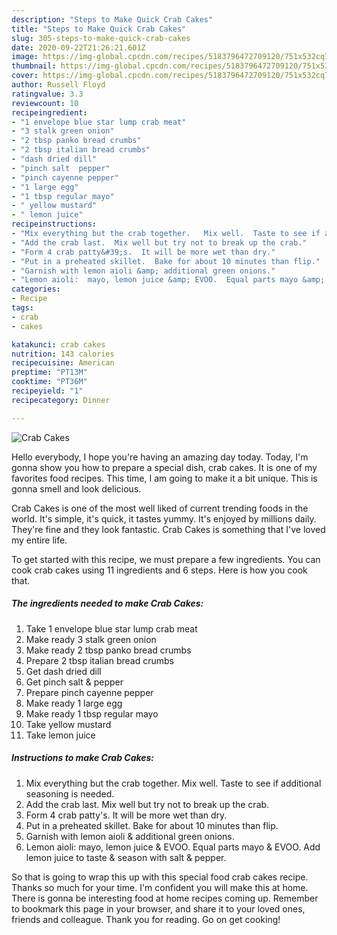 ```yaml
---
description: "Steps to Make Quick Crab Cakes"
title: "Steps to Make Quick Crab Cakes"
slug: 305-steps-to-make-quick-crab-cakes
date: 2020-09-22T21:26:21.601Z
image: https://img-global.cpcdn.com/recipes/5183796472709120/751x532cq70/crab-cakes-recipe-main-photo.jpg
thumbnail: https://img-global.cpcdn.com/recipes/5183796472709120/751x532cq70/crab-cakes-recipe-main-photo.jpg
cover: https://img-global.cpcdn.com/recipes/5183796472709120/751x532cq70/crab-cakes-recipe-main-photo.jpg
author: Russell Floyd
ratingvalue: 3.3
reviewcount: 10
recipeingredient:
- "1 envelope blue star lump crab meat"
- "3 stalk green onion"
- "2 tbsp panko bread crumbs"
- "2 tbsp italian bread crumbs"
- "dash dried dill"
- "pinch salt  pepper"
- "pinch cayenne pepper"
- "1 large egg"
- "1 tbsp regular mayo"
- " yellow mustard"
- " lemon juice"
recipeinstructions:
- "Mix everything but the crab together.   Mix well.  Taste to see if additional seasoning is needed."
- "Add the crab last.  Mix well but try not to break up the crab."
- "Form 4 crab patty&#39;s.  It will be more wet than dry."
- "Put in a preheated skillet.  Bake for about 10 minutes than flip."
- "Garnish with lemon aioli &amp; additional green onions."
- "Lemon aioli:  mayo, lemon juice &amp; EVOO.  Equal parts mayo &amp; EVOO.  Add lemon juice to taste &amp; season with salt &amp; pepper."
categories:
- Recipe
tags:
- crab
- cakes

katakunci: crab cakes 
nutrition: 143 calories
recipecuisine: American
preptime: "PT13M"
cooktime: "PT36M"
recipeyield: "1"
recipecategory: Dinner

---
```



![Crab Cakes](https://img-global.cpcdn.com/recipes/5183796472709120/751x532cq70/crab-cakes-recipe-main-photo.jpg)

Hello everybody, I hope you're having an amazing day today. Today, I'm gonna show you how to prepare a special dish, crab cakes. It is one of my favorites food recipes. This time, I am going to make it a bit unique. This is gonna smell and look delicious.

Crab Cakes is one of the most well liked of current trending foods in the world. It's simple, it's quick, it tastes yummy. It's enjoyed by millions daily. They're fine and they look fantastic. Crab Cakes is something that I've loved my entire life.




To get started with this recipe, we must prepare a few ingredients. You can cook crab cakes using 11 ingredients and 6 steps. Here is how you cook that.

<!--inarticleads1-->

##### The ingredients needed to make Crab Cakes:

1. Take 1 envelope blue star lump crab meat
1. Make ready 3 stalk green onion
1. Make ready 2 tbsp panko bread crumbs
1. Prepare 2 tbsp italian bread crumbs
1. Get dash dried dill
1. Get pinch salt &amp; pepper
1. Prepare pinch cayenne pepper
1. Make ready 1 large egg
1. Make ready 1 tbsp regular mayo
1. Take  yellow mustard
1. Take  lemon juice




<!--inarticleads2-->

##### Instructions to make Crab Cakes:

1. Mix everything but the crab together.   Mix well.  Taste to see if additional seasoning is needed.
1. Add the crab last.  Mix well but try not to break up the crab.
1. Form 4 crab patty&#39;s.  It will be more wet than dry.
1. Put in a preheated skillet.  Bake for about 10 minutes than flip.
1. Garnish with lemon aioli &amp; additional green onions.
1. Lemon aioli:  mayo, lemon juice &amp; EVOO.  Equal parts mayo &amp; EVOO.  Add lemon juice to taste &amp; season with salt &amp; pepper.




So that is going to wrap this up with this special food crab cakes recipe. Thanks so much for your time. I'm confident you will make this at home. There is gonna be interesting food at home recipes coming up. Remember to bookmark this page in your browser, and share it to your loved ones, friends and colleague. Thank you for reading. Go on get cooking!
